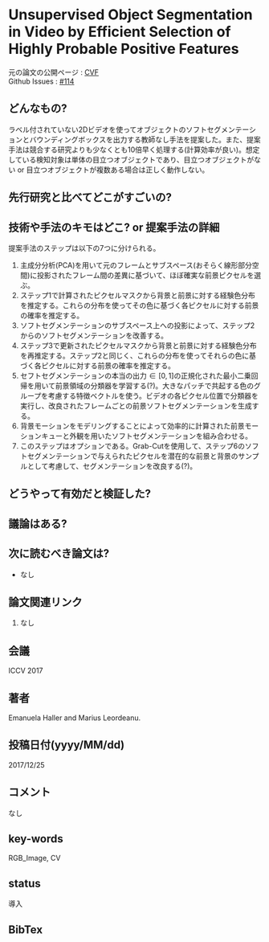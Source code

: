# Unsupervised Object Segmentation in Video by Efficient Selection of Highly Probable Positive Features

元の論文の公開ページ : [CVF](http://openaccess.thecvf.com/content_ICCV_2017/papers/Haller_Unsupervised_Object_Segmentation_ICCV_2017_paper.pdf)  
Github Issues : [#114](https://github.com/Obarads/obarads.github.io/issues/114)

## どんなもの?
ラベル付されていない2Dビデオを使ってオブジェクトのソフトセグメンテーションとバウンディングボックスを出力する教師なし手法を提案した。また、提案手法は競合する研究よりも少なくとも10倍早く処理する(計算効率が良い)。想定している検知対象は単体の目立つオブジェクトであり、目立つオブジェクトがない or 目立つオブジェクトが複数ある場合は正しく動作しない。

## 先行研究と比べてどこがすごいの?

## 技術や手法のキモはどこ? or 提案手法の詳細
提案手法のステップは以下の7つに分けられる。

1. 主成分分析(PCA)を用いて元のフレームとサブスペース(おそらく線形部分空間)に投影されたフレーム間の差異に基づいて、ほぼ確実な前景ピクセルを選ぶ。
2. ステップ1で計算されたピクセルマスクから背景と前景に対する経験色分布を推定する。これらの分布を使ってその色に基づく各ピクセルに対する前景の確率を推定する。
3. ソフトセグメンテーションのサブスペース上への投影によって、ステップ2からのソフトセグメンテーションを改善する。
4. ステップ3で更新されたピクセルマスクから背景と前景に対する経験色分布を再推定する。ステップ2と同じく、これらの分布を使ってそれらの色に基づく各ピクセルに対する前景の確率を推定する。
5. セフトセグメンテーションの本当の出力$\in[0,1]$の正規化された最小二乗回帰を用いて前景領域の分類器を学習する(?)。大きなパッチで共起する色のグループを考慮する特徴ベクトルを使う。ビデオの各ピクセル位置で分類器を実行し、改良されたフレームごとの前景ソフトセグメンテーションを生成する。
6. 背景モーションをモデリングすることによって効率的に計算された前景モーションキューと外観を用いたソフトセグメンテーションを組み合わせる。
7. このステップはオプションである。Grab-Cutを使用して、ステップ6のソフトセグメンテーションで与えられたピクセルを潜在的な前景と背景のサンプルとして考慮して、セグメンテーションを改良する(?)。

## どうやって有効だと検証した?

## 議論はある?

## 次に読むべき論文は?
- なし

## 論文関連リンク
1. なし

## 会議
ICCV 2017

## 著者
Emanuela Haller and Marius Leordeanu.

## 投稿日付(yyyy/MM/dd)
2017/12/25

## コメント
なし

## key-words
RGB_Image, CV

## status
導入

## BibTex
